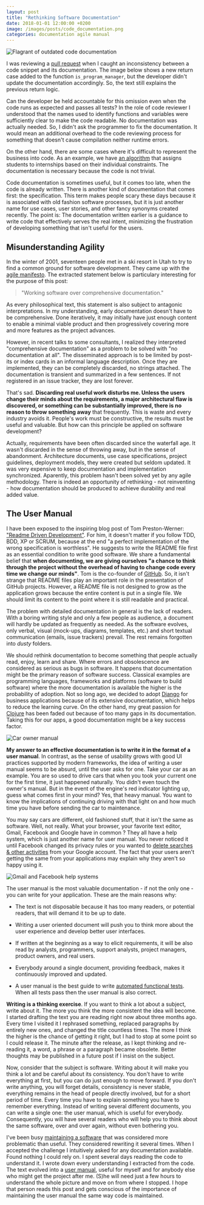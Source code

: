 ```yaml
---
layout: post
title: "Rethinking Software Documentation"
date: 2018-01-01 12:00:00 +0200
image: /images/posts/code_documentation.png
categories: documentation agile manual
---
```


![Flagrant of outdated code documentation](/images/posts/code_documentation.png)

I was reviewing a [pull request][pull-request] when I caught an inconsistency 
between a code snippet and its documentation. The image below shows a new return 
case added to the function `is_program_manager`, but the developer didn't update 
the documentation accordingly. So, the text still explains the previous return 
logic.

<!--more-->

Can the developer be held accountable for this omission even when the code runs 
as expected and passes all tests? In the role of code reviewer I understood that 
the names used to identify functions and variables were sufficiently clear to 
make the code readable. No documentation was actually needed. So, I didn't ask 
the programmer to fix the documentation. It would mean an additional overhead to 
the code reviewing process for something that doesn't cause compilation neither 
runtime errors.

On the other hand, there are some cases where it's difficult to represent the
business into code. As an example, we have [an algorithm][documenting-complexity]
that assigns students to internships based on their individual constraints. The
documentation is necessary because the code is not trivial.

Code documentation is sometimes useful, but it comes too late, when the code is
already written. There is another kind of documentation that comes first: the
specification. This term makes people scary these days because it is associated
with old fashion software processes, but it is just another name for use cases,
user stories, and other fancy synonyms created recently. The point is: The
documentation written earlier is a guidance to write code that effectively
serves the real intent, minimizing the frustration of developing something that
isn't useful for the users.

## Misunderstanding Agility

In the winter of 2001, seventeen people met in a ski resort in Utah to try to 
find a common ground for software development. They came up with the 
[agile manifesto][agile-manifesto]. The extracted statement below is particulary
interesting for the purpose of this post:

> "Working software over comprehensive documentation."

As every philosophical text, this statement is also subject to antagonic
interpretations. In my understanding, early documentation doesn't have to be
comprehensive. Done iteratively, it may initially have just enough content
to enable a minimal viable product and then progressively covering more and more
features as the project advances.

However, in recent talks to some consultants, I realized they interpreted
"comprehensive documentation" as a problem to be solved with "no documentation
at all". The disseminated approach is to be limited by post-its or index cards
in an informal language description. Once they are implemented, they can be
completely discarded, no strings attached. The documentation is transient and
summarized in a few sentences. If not registered in an issue tracker, they are
lost forever.

That's sad. **Discarding real useful work disturbs me. Unless the users change
their minds about the requirements, a major architectural flaw is discovered,
or something can be substantially improved, there is no reason to throw
something away** that frequently. This is waste and every industry avoids it. 
People's work must be constructive, the results must be useful and valuable. But 
how can this principle be applied on software development?

Actually, requirements have been often discarded since the waterfall age. It
wasn't discarded in the sense of throwing away, but in the sense of abandonment.
Architecture documents, use case specifications, project guidelines, deployment
models, they were created but seldom updated. It was very expensive to keep
documentation and implementation synchronized. Aparently, this problem hasn't
been solved yet by any agile methodology. There is indeed an opportunity of
rethinking - not reinventing - how documentation should be produced to achieve
durability and real added value.

## The User Manual

I have been exposed to the inspiring blog post of Tom Preston-Werner: ["Readme
Driven Development"][RDD]. For him, it doesn't matter if you follow TDD, BDD, XP 
or SCRUM, because at the end "a perfect implementation of the wrong 
specification is worthless". He suggests to write the README file first as an 
essential condition to write good software. We share a fundamental belief that 
**when documenting, we are giving ourselves "a chance to think through the 
project without the overhead of having to change code every time we change our 
minds"**. Tom is the co-founder of [GitHub]. So, it isn't strange that README 
files play an important role in the presentation of GitHub projects. However, a 
README file is not designed to grow as the application grows because the entire
content is put in a single file. We should limit its content to the point where
it is still readable and practical.

The problem with detailed documentation in general is the lack of readers. With 
a boring writing style and only a few people as audience, a document will hardly 
be updated as frequently as needed. As the software evolves, only verbal, visual 
(mock-ups, diagrams, templates, etc.) and short textual communication (emails, 
issue trackers) prevail. The rest remains forgotten into _dusty_ folders.

We should rethink documentation to become something that people actually read,
enjoy, learn and share. Where errors and obsolescence are considered as serious
as bugs in software. It happens that documentation might be the primary reason
of software success. Classical examples are programming languages, frameworks
and platforms (software to build software) where the more documentation is
available the higher is the probability of adoption. Not so long ago, we decided
to adopt [Django] for business applications because of its extensive
documentation, which helps to reduce the learning curve. On the other hand, my
great passion for [Clojure] has been faded out because of too many gaps in its
documentation. Taking this for our apps, a good documentation might be a key 
success factor.

![Car owner manual](/images/posts/car-owner-manual.jpg)

**My answer to an effective documentation is to write it in the format of a user
manual**. In contrast, as the sense of usability grows with good UI practices 
supported by modern frameworks, the idea of writing a user manual seems to be 
absurd, until the user asks for one. Take your car as an example. You are so 
used to drive cars that when you took your current one for the first time, it 
just happened naturally. You didn't even touch the owner's manual. But in the 
event of the engine's red indicator lighting up, guess what comes first in your 
mind? Yes, that heavy manual. You want to know the implications of continuing 
driving with that light on and how much time you have before sending the car to 
maintenance.

You may say cars are different, old fashioned stuff, that it isn't the same as
software. Well, not really. What your browser, your favorite text editor, Gmail,
Facebook and Google have in common ? They all have a help system, which is just
another name for user manual. You never noticed it until Facebook changed its
privacy rules or you wanted to [delete searches & other activities][google-help]
from your Google account. The fact that your users aren't getting the same from 
your applications may explain why they aren't so happy using it.

![Gmail and Facebook help systems](/images/posts/help-gmail-facebook.png)

The user manual is the most valuable documentation - if not the only one - you
can write for your application. These are the main reasons why:

* The text is not disposable because it has too many readers, or potential
  readers, that will demand it to be up to date.

* Writing a user oriented document will push you to think more about the user
  experience and develop better user interfaces.

* If written at the beginning as a way to elicit requirements, it will be also
  read by analysts, programmers, support analysts, project managers, product
  owners, and real users.

* Everybody around a single document, providing feedback, makes it continuously
  improved and updated.

* A user manual is the best guide to write [automated functional tests][selenium].
  When all tests pass then the user manual is also correct.

**Writing is a thinking exercise**. If you want to think a lot about a subject, 
write about it. The more you think the more consistent the idea will become. I 
started drafting the text you are reading right now about three months ago. 
Every time I visited it I rephrased something, replaced paragraphs by entirely 
new ones, and changed the title countless times. The more I think the higher is 
the chance of getting it right, but I had to stop at some point so I could 
release it. The minute after the release, as I kept thinking and re-reading it,
a word, a phrase or a paragraph became obsolete. Better thoughts may be 
published in a future post if I insist on the subject.

Now, consider that the subject is software. Writing about it will make you think 
a lot and be careful about its consistency. You don't have to write everything 
at first, but you can do just enough to move forward. If you don't write 
anything, you will forget details, consistency is never stable, everything 
remains in the head of people directly involved, but for a short period of time. 
Every time you have to explain something you have to remember everything. 
Instead of writing several different documents, you can write a single one: the 
user manual, which is useful for everybody. Consequently, you will have several 
readers who will help you to think about the same software, over and over again, 
without even bothering you.

I've been busy [maintaining a software][osis-internship] that was considered 
more problematic than useful. They considered rewriting it several times. When I 
accepted the challenge I intuitively asked for any documentation available. 
Found nothing I could rely on. I spent several days reading the code to 
understand it. I wrote down every understanding I extracted from the code. The 
text evolved into a [user manual][user-manual], useful for myself and for 
anybody else who might get the project after me. (S)he will need just a few 
hours to understand the whole picture and move on from where I stopped. I hope 
that person reads this post and gets conscious of the importance of maintaining 
the user manual the same way code is maintained.

[agile-manifesto]: http://agilemanifesto.org
[asciidoctor]: http://asciidoctor.org/docs/install-toolchain/
[Clojure]: https://clojure.org
[Django]: https://www.djangoproject.com
[doc-build]: https://github.com/uclouvain/osis-internship/blob/master/docs/build.py
[documenting-complexity]: https://github.com/uclouvain/osis-internship/blob/master/utils/student_assignment/solver.py#L87
[GitHub]: https://github.com
[google-help]: https://support.google.com/websearch/answer/465?hl=en-BE&ref_topic=3378866
[osis-internship]: https://github.com/uclouvain/osis-internship
[pull-request]: https://github.com/uclouvain/osis/pull/2656/files
[RDD]: http://tom.preston-werner.com/2010/08/23/readme-driven-development.html
[selenium]: http://www.seleniumhq.org
[Ubuntu]: https://www.ubuntu.com
[user-manual]: https://uclouvain.github.io/osis-internship/